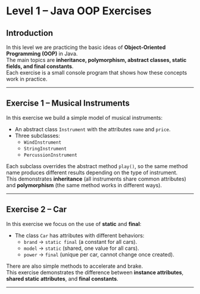 # Level 1 – Java OOP Exercises

## Introduction
In this level we are practicing the basic ideas of **Object-Oriented Programming (OOP)** in Java.  
The main topics are **inheritance, polymorphism, abstract classes, static fields, and final constants**.  
Each exercise is a small console program that shows how these concepts work in practice.

---

## Exercise 1 – Musical Instruments
In this exercise we build a simple model of musical instruments:

- An abstract class `Instrument` with the attributes `name` and `price`.
- Three subclasses:
    - `WindInstrument`
    - `StringInstrument`
    - `PercussionInstrument`

Each subclass overrides the abstract method `play()`, so the same method name produces different results depending on the type of instrument.  
This demonstrates **inheritance** (all instruments share common attributes) and **polymorphism** (the same method works in different ways).

---

## Exercise 2 – Car
In this exercise we focus on the use of **static** and **final**:

- The class `Car` has attributes with different behaviors:
    - `brand` → `static final` (a constant for all cars).
    - `model` → `static` (shared, one value for all cars).
    - `power` → `final` (unique per car, cannot change once created).

There are also simple methods to accelerate and brake.  
This exercise demonstrates the difference between **instance attributes**, **shared static attributes**, and **final constants**.

---
